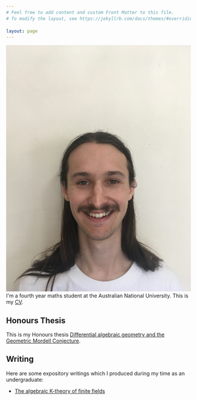 ```yaml
---
# Feel free to add content and custom Front Matter to this file.
# To modify the layout, see https://jekyllrb.com/docs/themes/#overriding-theme-defaults

layout: page
---
```


![](/picture/IMG_4109.JPG)
I'm a fourth year maths student at the Australian National University. This is my [CV][my_cv].

## Honours Thesis
This is my Honours thesis [Differential algebraic geometry and the Geometric Mordell Conjecture][my_thesis]. 

## Writing
Here are some expository writings which I produced during my time as an undergraduate:

* [The algebraic K-theory of finite fields][K-theory]


[my_cv]: /cv/callum_sutton_CV.pdf
[my_thesis]: /thesis/thesis.pdf
[K-theory]: /writing/the_algebraic_K_theory_of_finite_fields